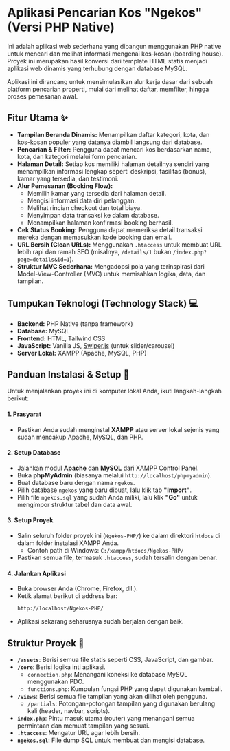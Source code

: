 # **Aplikasi Pencarian Kos "Ngekos" (Versi PHP Native)**

Ini adalah aplikasi web sederhana yang dibangun menggunakan PHP native untuk mencari dan melihat informasi mengenai kos-kosan (boarding house). Proyek ini merupakan hasil konversi dari template HTML statis menjadi aplikasi web dinamis yang terhubung dengan database MySQL.

Aplikasi ini dirancang untuk mensimulasikan alur kerja dasar dari sebuah platform pencarian properti, mulai dari melihat daftar, memfilter, hingga proses pemesanan awal.

## **Fitur Utama ✨**

  * **Tampilan Beranda Dinamis:** Menampilkan daftar kategori, kota, dan kos-kosan populer yang datanya diambil langsung dari database.
  * **Pencarian & Filter:** Pengguna dapat mencari kos berdasarkan nama, kota, dan kategori melalui form pencarian.
  * **Halaman Detail:** Setiap kos memiliki halaman detailnya sendiri yang menampilkan informasi lengkap seperti deskripsi, fasilitas (bonus), kamar yang tersedia, dan testimoni.
  * **Alur Pemesanan (Booking Flow):**
      * Memilih kamar yang tersedia dari halaman detail.
      * Mengisi informasi data diri pelanggan.
      * Melihat rincian checkout dan total biaya.
      * Menyimpan data transaksi ke dalam database.
      * Menampilkan halaman konfirmasi booking berhasil.
  * **Cek Status Booking:** Pengguna dapat memeriksa detail transaksi mereka dengan memasukkan kode booking dan email.
  * **URL Bersih (Clean URLs):** Menggunakan `.htaccess` untuk membuat URL lebih rapi dan ramah SEO (misalnya, `/details/1` bukan `/index.php?page=details&id=1`).
  * **Struktur MVC Sederhana:** Mengadopsi pola yang terinspirasi dari Model-View-Controller (MVC) untuk memisahkan logika, data, dan tampilan.

## **Tumpukan Teknologi (Technology Stack) 💻**

  * **Backend:** PHP Native (tanpa framework)
  * **Database:** MySQL
  * **Frontend:** HTML, Tailwind CSS
  * **JavaScript:** Vanilla JS, [Swiper.js](https://swiperjs.com/) (untuk slider/carousel)
  * **Server Lokal:** XAMPP (Apache, MySQL, PHP)

## **Panduan Instalasi & Setup 🚀**

Untuk menjalankan proyek ini di komputer lokal Anda, ikuti langkah-langkah berikut:

#### **1. Prasyarat**

  * Pastikan Anda sudah menginstal **XAMPP** atau server lokal sejenis yang sudah mencakup Apache, MySQL, dan PHP.

#### **2. Setup Database**

  * Jalankan modul **Apache** dan **MySQL** dari XAMPP Control Panel.
  * Buka **phpMyAdmin** (biasanya melalui `http://localhost/phpmyadmin`).
  * Buat database baru dengan nama `ngekos`.
  * Pilih database `ngekos` yang baru dibuat, lalu klik tab **"Import"**.
  * Pilih file `ngekos.sql` yang sudah Anda miliki, lalu klik **"Go"** untuk mengimpor struktur tabel dan data awal.

#### **3. Setup Proyek**

  * Salin seluruh folder proyek ini (`Ngekos-PHP/`) ke dalam direktori `htdocs` di dalam folder instalasi XAMPP Anda.
      * Contoh path di Windows: `C:/xampp/htdocs/Ngekos-PHP/`
  * Pastikan semua file, termasuk `.htaccess`, sudah tersalin dengan benar.

#### **4. Jalankan Aplikasi**

  * Buka browser Anda (Chrome, Firefox, dll.).
  * Ketik alamat berikut di address bar:
    ```
    http://localhost/Ngekos-PHP/
    ```
  * Aplikasi sekarang seharusnya sudah berjalan dengan baik.

## **Struktur Proyek 📁**

  * **`/assets`**: Berisi semua file statis seperti CSS, JavaScript, dan gambar.
  * **`/core`**: Berisi logika inti aplikasi.
      * `connection.php`: Menangani koneksi ke database MySQL menggunakan PDO.
      * `functions.php`: Kumpulan fungsi PHP yang dapat digunakan kembali.
  * **`/views`**: Berisi semua file tampilan yang akan dilihat oleh pengguna.
      * `/partials`: Potongan-potongan tampilan yang digunakan berulang kali (header, navbar, scripts).
  * **`index.php`**: Pintu masuk utama (router) yang menangani semua permintaan dan memuat tampilan yang sesuai.
  * **`.htaccess`**: Mengatur URL agar lebih bersih.
  * **`ngekos.sql`**: File dump SQL untuk membuat dan mengisi database.
